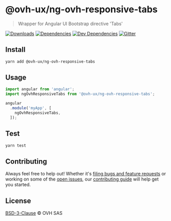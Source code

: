 # @ovh-ux/ng-ovh-responsive-tabs

> Wrapper for Angular UI Bootstrap directive 'Tabs'

[![Downloads](https://badgen.net/npm/dt/@ovh-ux/ng-ovh-responsive-tabs)](https://npmjs.com/package/@ovh-ux/ng-ovh-responsive-tabs) [![Dependencies](https://badgen.net/david/dep/ovh-ux/ng-ovh-responsive-tabs)](https://npmjs.com/package/@ovh-ux/ng-ovh-responsive-tabs?activeTab=dependencies) [![Dev Dependencies](https://badgen.net/david/dev/ovh-ux/ng-ovh-responsive-tabs)](https://npmjs.com/package/@ovh-ux/ng-ovh-responsive-tabs?activeTab=dependencies) [![Gitter](https://badgen.net/badge/gitter/ovh-ux/blue?icon=gitter)](https://gitter.im/ovh/ux)

## Install

```sh
yarn add @ovh-ux/ng-ovh-responsive-tabs
```

## Usage

```js
import angular from 'angular';
import ngOvhResponsiveTabs from '@ovh-ux/ng-ovh-responsive-tabs';

angular
  .module('myApp', [
    ngOvhResponsiveTabs,
  ]);
```

## Test

```sh
yarn test
```

## Contributing

Always feel free to help out! Whether it's [filing bugs and feature requests](https://github.com/ovh-ux/ng-ovh-responsive-tabs/issues/new) or working on some of the [open issues](https://github.com/ovh-ux/ng-ovh-responsive-tabs/issues), our [contributing guide](CONTRIBUTING.md) will help get you started.

## License

[BSD-3-Clause](LICENSE) © OVH SAS
